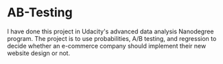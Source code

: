 # AB-Testing
I have done this project in Udacity's advanced data analysis Nanodegree program. The project is to use probabilities, A/B testing, and regression to decide whether an e-commerce company should implement their new website design or not. 
